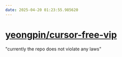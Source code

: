 ```yaml
---
date: 2025-04-20 01:23:55.985620
---
```


# [yeongpin/cursor-free-vip](https://github.com/yeongpin/cursor-free-vip)

"currently the repo does not violate any laws"
